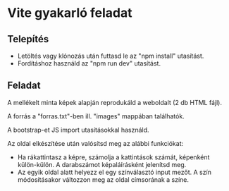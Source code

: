 # Vite gyakarló feladat

## Telepítés

* Letöltés vagy klónozás után futtasd le az "npm install" utasítást.
* Fordításhoz használd az "npm run dev" utasítást.

## Feladat

A mellékelt minta képek alapján reprodukáld a weboldalt (2 db HTML fájl).

A forrás a "forras.txt"-ben ill. "images" mappában találhatók.

A bootstrap-et JS import utasításokkal használd.

Az oldal elkészítése után valósítsd meg az alábbi funkciókat:

* Ha rákattintasz a képre, számolja a kattintások számát, képenként külön-külön. A darabszámot képaláírásként jelenítsd meg.
* Az egyik oldal alatt helyezz el egy színválasztó input mezőt. A szín módosításakor változzon meg az oldal címsorának a színe.
